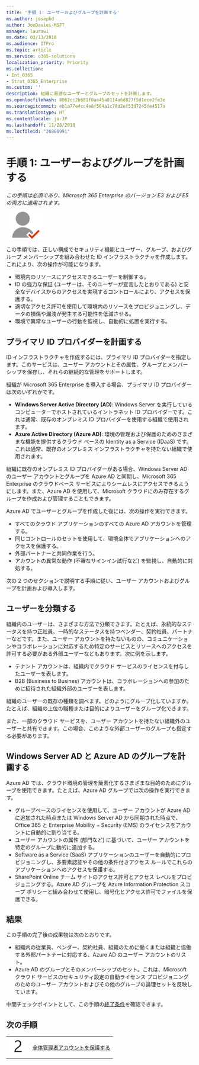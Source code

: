 ```yaml
---
title: '手順 1: ユーザーおよびグループを計画する'
ms.author: josephd
author: JoeDavies-MSFT
manager: laurawi
ms.date: 03/13/2018
ms.audience: ITPro
ms.topic: article
ms.service: o365-solutions
localization_priority: Priority
ms.collection:
- Ent_O365
- Strat_O365_Enterprise
ms.custom: ''
description: 組織に最適なユーザーとグループのセットを計画します。
ms.openlocfilehash: 8062cc2b681f0ae45a8114a6d827f5d1ece2fe3e
ms.sourcegitcommit: eb1a77e4cc4e8f564a1c78d2ef53d7245fe4517a
ms.translationtype: HT
ms.contentlocale: ja-JP
ms.lasthandoff: 11/28/2018
ms.locfileid: "26868991"
---
```

# <a name="step-1-plan-for-users-and-groups"></a>手順 1: ユーザーおよびグループを計画する

*この手順は必須であり、Microsoft 365 Enterprise のバージョン E3 および E5 の両方に適用されます。*

![](./media/deploy-foundation-infrastructure/identity_icon-small.png)

この手順では、正しい構成でセキュリティ機能とユーザー、グループ、およびグループ メンバーシップを組み合わせた ID インフラストラクチャを作成します。これにより、次の操作が可能になります。

- 環境内のリソースにアクセスできるユーザーを制御する。
- ID の強力な保証 (ユーザーは、そのユーザーが宣言したとおりである) と安全なデバイスからのアクセスを実現するコントロールにより、アクセスを保護する。
- 適切なアクセス許可を使用して環境内のリソースをプロビジョニングし、データの損傷や漏洩が発生する可能性を低減させる。 
- 環境で異常なユーザーの行動を監視し、自動的に処置を実行する。

## <a name="plan-your-primary-identity-provider"></a>プライマリ ID プロバイダーを計画する

ID インフラストラクチャを作成するには、プライマリ ID プロバイダーを指定します。このサービスは、ユーザー アカウントとその属性、グループとメンバーシップを保存し、それらの継続的な管理をサポートします。

組織が Microsoft 365 Enterprise を導入する場合、プライマリ ID プロバイダーは次のいずれかです。

- **Windows Server Active Directory (AD)**: Windows Server を実行しているコンピューターでホストされているイントラネット ID プロバイダーです。これは通常、既存のオンプレミス ID プロバイダーを使用する組織で使用されます。
- **Azure Active Directory (Azure AD)**: 環境の管理および保護のためのさまざまな機能を提供するクラウド ベースの Identity as a Service (IDaaS) です。これは通常、既存のオンプレミス インフラストラクチャを持たない組織で使用されます。

組織に既存のオンプレミス ID プロバイダーがある場合、Windows Server AD のユーザー アカウントとグループを Azure AD と同期し、Microsoft 365 Enterprise のクラウドベース サービスによりシームレスにアクセスできるようにします。また、Azure AD を使用して、Microsoft クラウドにのみ存在するグループを作成および管理することもできます。

Azure AD でユーザーとグループを作成した後には、次の操作を実行できます。

- すべてのクラウド アプリケーションのすべての Azure AD アカウントを管理する。 
- 同じコントロールのセットを使用して、環境全体でアプリケーションへのアクセスを保護する。
- 外部パートナーと共同作業を行う。
- アカウントの異常な動作 (不審なサインイン試行など) を監視し、自動的に対処する。

次の 2 つのセクションで説明する手順に従い、ユーザー アカウントおよびグループを計画および導入します。

## <a name="categorize-your-users"></a>ユーザーを分類する
組織内のユーザーは、さまざまな方法で分類できます。たとえば、永続的なステータスを持つ正社員、一時的なステータスを持つベンダー、契約社員、パートナーなどです。また、ユーザー アカウントを持たないものの、コミュニケーションやコラボレーションに対応するため特定のサービスとリソースへのアクセスを許可する必要がある外部ユーザーなどもあります。次に例を示します。

- テナント アカウントは、組織内でクラウド サービスのライセンスを付与したユーザーを表します。
- B2B (Business to Busines) アカウントは、コラボレーションへの参加のために招待された組織外部のユーザーを表します。

組織のユーザーの既存の種類を調べます。どのようにグループ化していますか。たとえば、組織の上位の職種または目的によりユーザーをグループ化できます。

また、一部のクラウド サービスを、ユーザー アカウントを持たない組織外のユーザーと共有できます。この場合、このような外部ユーザーのグループも指定する必要があります。

## <a name="plan-for-windows-server-ad-and-azure-ad-groups"></a>Windows Server AD と Azure AD のグループを計画する

Azure AD では、クラウド環境の管理を簡素化するさまざまな目的のためにグループを使用できます。たとえば、Azure AD グループでは次の操作を実行できます。

- グループベースのライセンスを使用して、ユーザー アカウントが Azure AD に追加された時点または Windows Server AD から同期された時点で、Office 365 と Enterprise Mobility + Security (EMS) のライセンスをアカウントに自動的に割り当てる。 
- ユーザー アカウントの属性 (部門など) に基づいて、ユーザー アカウントを特定のグループに動的に追加する。  
- Software as a Service (SaaS) アプリケーションのユーザーを自動的にプロビジョニングし、多要素認証やその他の条件付きアクセス ルールでこれらのアプリケーションへのアクセスを保護する。
- SharePoint Online チーム サイトのアクセス許可とアクセス レベルをプロビジョニングする。Azure AD グループを Azure Information Protection スコープ ポリシーと組み合わせて使用し、暗号化とアクセス許可でファイルを保護できる。 

## <a name="results"></a>結果

この手順の完了後の成果物は次のとおりです。

- 組織内の従業員、ベンダー、契約社員、組織のために働くまたは組織と協働する外部パートナーに対応する、Azure AD のユーザー アカウントのリスト。
- Azure AD のグループとそのメンバーシップのセット。これは、Microsoft クラウド サービスのセキュリティ設定の自動ライセンス プロビジョニングのためのユーザー アカウントおよびその他のグループの論理セットを反映しています。

中間チェックポイントとして、この手順の[終了条件](identity-exit-criteria.md#crit-identity-user-groups)を確認できます。


## <a name="next-step"></a>次の手順

|||
|:-------|:-----|
|![](./media/stepnumbers/Step2.png)| [全体管理者アカウントを保護する](identity-designate-protect-admin-accounts.md) |

